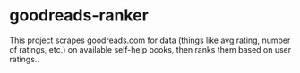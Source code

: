 # goodreads-ranker
This project scrapes goodreads.com for data (things like avg rating, number of ratings, etc.) on available self-help books, then ranks them based on user ratings..
